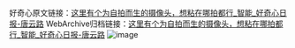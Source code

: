 好奇心原文链接：[这里有个为自拍而生的摄像头，想粘在哪拍都行_智能_好奇心日报-唐云路](https://www.qdaily.com/articles/7160.html)
WebArchive归档链接：[这里有个为自拍而生的摄像头，想粘在哪拍都行_智能_好奇心日报-唐云路](http://web.archive.org/web/20190623172051/https://www.qdaily.com/articles/7160.html)
![image](http://ww3.sinaimg.cn/large/007d5XDply1g3x07cg02cj30u03monp3)